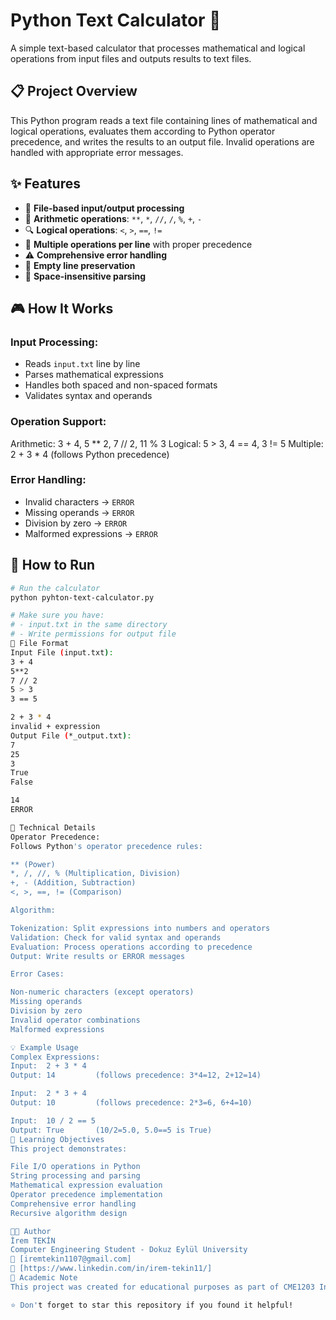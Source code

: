 # Python Text Calculator 🧮

A simple text-based calculator that processes mathematical and logical operations from input files and outputs results to text files.

## 📋 Project Overview

This Python program reads a text file containing lines of mathematical and logical operations, evaluates them according to Python operator precedence, and writes the results to an output file. Invalid operations are handled with appropriate error messages.

## ✨ Features

- 📁 **File-based input/output processing**
- 🔢 **Arithmetic operations**: `**`, `*`, `//`, `/`, `%`, `+`, `-`
- 🔍 **Logical operations**: `<`, `>`, `==`, `!=`
- 📐 **Multiple operations per line** with proper precedence
- ⚠️ **Comprehensive error handling**
- 📝 **Empty line preservation**
- 🎯 **Space-insensitive parsing**

## 🎮 How It Works

### **Input Processing:**
- Reads `input.txt` line by line
- Parses mathematical expressions
- Handles both spaced and non-spaced formats
- Validates syntax and operands

### **Operation Support:**
Arithmetic:     3 + 4, 5 ** 2, 7 // 2, 11 % 3
Logical:        5 > 3, 4 == 4, 3 != 5
Multiple:       2 + 3 * 4 (follows Python precedence)

### **Error Handling:**
- Invalid characters → `ERROR`
- Missing operands → `ERROR`
- Division by zero → `ERROR`
- Malformed expressions → `ERROR`

## 🚀 How to Run

```bash
# Run the calculator
python pyhton-text-calculator.py

# Make sure you have:
# - input.txt in the same directory
# - Write permissions for output file
📄 File Format
Input File (input.txt):
3 + 4
5**2
7 // 2
5 > 3
3 == 5

2 + 3 * 4
invalid + expression
Output File (*_output.txt):
7
25
3
True
False

14
ERROR

🔧 Technical Details
Operator Precedence:
Follows Python's operator precedence rules:

** (Power)
*, /, //, % (Multiplication, Division)
+, - (Addition, Subtraction)
<, >, ==, != (Comparison)

Algorithm:

Tokenization: Split expressions into numbers and operators
Validation: Check for valid syntax and operands
Evaluation: Process operations according to precedence
Output: Write results or ERROR messages

Error Cases:

Non-numeric characters (except operators)
Missing operands
Division by zero
Invalid operator combinations
Malformed expressions

💡 Example Usage
Complex Expressions:
Input:  2 + 3 * 4
Output: 14         (follows precedence: 3*4=12, 2+12=14)

Input:  2 * 3 + 4
Output: 10         (follows precedence: 2*3=6, 6+4=10)

Input:  10 / 2 == 5
Output: True       (10/2=5.0, 5.0==5 is True)
🎯 Learning Objectives
This project demonstrates:

File I/O operations in Python
String processing and parsing
Mathematical expression evaluation
Operator precedence implementation
Comprehensive error handling
Recursive algorithm design

👨‍💻 Author
İrem TEKİN
Computer Engineering Student - Dokuz Eylül University
📧 [iremtekin1107@gmail.com]
🔗 [https://www.linkedin.com/in/irem-tekin11/]
📜 Academic Note
This project was created for educational purposes as part of CME1203 Introduction to Computer Engineering course, focusing on file processing and mathematical expression evaluation in Python.

⭐ Don't forget to star this repository if you found it helpful!
